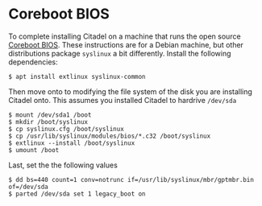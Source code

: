 # Coreboot BIOS

To complete installing Citadel on a machine that runs the open source 
[Coreboot BIOS](https://www.coreboot.org). These instructions are for a Debian 
machine, but other distributions package `syslinux` a bit differently. 
Install the following dependencies:

```shell
$ apt install extlinux syslinux-common
```

Then move onto to modifying the file system of the disk you are installing
Citadel onto. This assumes you installed Citadel to hardrive `/dev/sda` 


```shell
$ mount /dev/sda1 /boot
$ mkdir /boot/syslinux
$ cp syslinux.cfg /boot/syslinux
$ cp /usr/lib/syslinux/modules/bios/*.c32 /boot/syslinux
$ extlinux --install /boot/syslinux
$ umount /boot
```

Last, set the the following values

```shell
$ dd bs=440 count=1 conv=notrunc if=/usr/lib/syslinux/mbr/gptmbr.bin of=/dev/sda
$ parted /dev/sda set 1 legacy_boot on 
```
